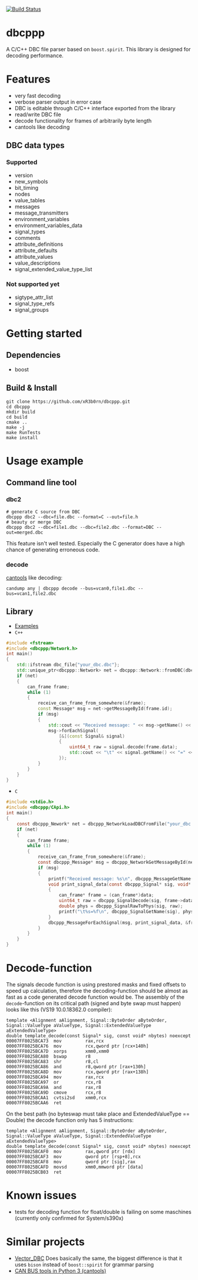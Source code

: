 [![Build Status](https://travis-ci.org/xR3b0rn/dbcppp.svg?branch=master)](https://travis-ci.org/xR3b0rn/dbcppp)
# dbcppp
A C/C++ DBC file parser based on `boost.spirit`. This library is designed for decoding performance.
# Features
* very fast decoding
* verbose parser output in error case
* DBC is editable through C/C++ interface exported from the library
* read/write DBC file
* decode functionality for frames of arbitrarily byte length
* cantools like decoding
## DBC data types
### Supported
* version
* new_symbols
* bit_timing
* nodes
* value_tables
* messages
* message_transmitters
* environment_variables
* environment_variables_data
* signal_types
* comments
* attribute_definitions
* attribute_defaults
* attribute_values
* value_descriptions
* signal_extended_value_type_list
### Not supported yet
* sigtype_attr_list
* signal_type_refs
* signal_groups
# Getting started
## Dependencies
* boost
## Build & Install
```
git clone https://github.com/xR3b0rn/dbcppp.git
cd dbcppp
mkdir build
cd build
cmake ..
make -j
make RunTests
make install
```
# Usage example
## Command line tool
### dbc2
```
# generate C source from DBC
dbcppp dbc2 --dbc=file.dbc --format=C --out=file.h
# beauty or merge DBC
dbcppp dbc2 --dbc=file1.dbc --dbc=file2.dbc --format=DBC --out=merged.dbc
```
This feature isn't well tested. Especially the C generator does have a high chance of generating erroneous code.
### decode
[cantools](https://github.com/eerimoq/cantools) like decoding:
```
candump any | dbcppp decode --bus=vcan0,file1.dbc --bus=vcan1,file2.dbc
```
## Library
* [Examples](https://github.com/xR3b0rn/dbcppp/tree/master/src/Examples)
* `C++`
```C++
#include <fstream>
#include <dbcppp/Network.h>
int main()
{
    std::ifstream dbc_file{"your_dbc.dbc"};
    std::unique_ptr<dbcppp::Network> net = dbcppp::Network::fromDBC(dbc_file);
    if (net)
    {
        can_frame frame;
        while (1)
        {
            receive_can_frame_from_somewhere(&frame);
            const Message* msg = net->getMessageById(frame.id);
            if (msg)
            {
                std::cout << "Received message: " << msg->getName() << std::endl;
                msg->forEachSignal(
                    [&](const Signal& signal)
                    {
                        uint64_t raw = signal.decode(frame.data);
                        std::cout << "\t" << signal.getName() << "=" << signal.rawToPhys(raw) << std::endl;
                    });
            }
        }
    }
}
```
* `C`
```C
#include <stdio.h>
#include <dbcppp/CApi.h>
int main()
{
    const dbcppp_Nework* net = dbcppp_NetworkLoadDBCFromFile("your_dbc.dbc");
    if (net)
    {
        can_frame frame;
        while (1)
        {
            receive_can_frame_from_somewhere(&frame);
            const dbcppp_Message* msg = dbcppp_NetworkGetMessageById(net, frame.id);
            if (msg)
            {
                printf("Received message: %s\n", dbcppp_MessageGetName(msg));
                void print_signal_data(const dbcppp_Signal* sig, void* data)
                {
                    can_frame* frame = (can_frame*)data;
                    uint64_t raw = dbcppp_SignalDecode(sig, frame->data);
                    double phys = dbcppp_SignalRawToPhys(sig, raw);
                    printf("\t%s=%f\n", dbcppp_SignalGetName(sig), phys);
                }
                dbcppp_MessageForEachSignal(msg, print_signal_data, &frame);
            }
        }
    }
}
```
# Decode-function
The signals decode function is using prestored masks and fixed offsets to speed up calculation, therefore the decoding-function should be almost as fast as a code generated decode function would be. The assembly of the `decode`-function on its critical path (signed and byte swap must happen) looks like this (VS19 10.0.18362.0 compiler):
```
template <Alignment aAlignment, Signal::ByteOrder aByteOrder, Signal::ValueType aValueType, Signal::ExtendedValueType aExtendedValueType>
double template_decode(const Signal* sig, const void* nbytes) noexcept
00007FF8025BCA73  mov         rax,rcx  
00007FF8025BCA76  mov         rcx,qword ptr [rcx+140h]  
00007FF8025BCA7D  xorps       xmm0,xmm0  
00007FF8025BCA80  bswap       r8  
00007FF8025BCA83  shr         r8,cl  
00007FF8025BCA86  and         r8,qword ptr [rax+130h]  
00007FF8025BCA8D  mov         rcx,qword ptr [rax+138h]  
00007FF8025BCA94  mov         rax,rcx  
00007FF8025BCA97  or          rcx,r8  
00007FF8025BCA9A  and         rax,r8  
00007FF8025BCA9D  cmove       rcx,r8  
00007FF8025BCAA1  cvtsi2sd    xmm0,rcx  
00007FF8025BCAA6  ret   
```
On the best path (no byteswap must take place and ExtendedValueType == Double) the decode function only has 5 instructions:
```
template <Alignment aAlignment, Signal::ByteOrder aByteOrder, Signal::ValueType aValueType, Signal::ExtendedValueType aExtendedValueType>
double template_decode(const Signal* sig, const void* nbytes) noexcept
00007FF8025BCAF0  mov         rax,qword ptr [rdx]  
00007FF8025BCAF3  mov         qword ptr [rsp+8],rcx  
00007FF8025BCAF8  mov         qword ptr [sig],rax  
00007FF8025BCAFD  movsd       xmm0,mmword ptr [data]  
00007FF8025BCB03  ret  
```
# Known issues
* tests for decoding function for float/double is failing on some maschines (currently only confirmed for System/s390x)
# Similar projects
  * [Vector_DBC](https://bitbucket.org/tobylorenz/vector_dbc/src/master/) Does basically the same, the biggest difference is that it uses `bison` instead of `boost::spirit` for grammar parsing
  * [CAN BUS tools in Python 3 (cantools)](https://github.com/eerimoq/cantools) 

